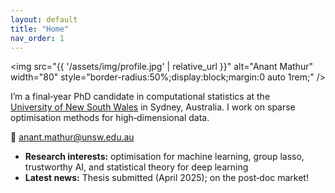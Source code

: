 ```yaml
---
layout: default
title: "Home"
nav_order: 1
---
```


<img src="{{ '/assets/img/profile.jpg' | relative_url }}"
     alt="Anant Mathur"
     width="80"                    <!-- ← controls size -->
     style="border-radius:50%;display:block;margin:0 auto 1rem;" />


I’m a final‑year PhD candidate in computational statistics at the  
[University of New South Wales](https://www.unsw.edu.au/science/our-schools/maths) in Sydney, Australia. I work on sparse
optimisation methods for high‑dimensional data.

📧 anant.mathur@unsw.edu.au  <!-- put your real email here -->

- **Research interests:** optimisation for machine learning, group lasso,
  trustworthy AI, and statistical theory for deep learning  
- **Latest news:** Thesis submitted (April 2025); on the post‑doc market!
